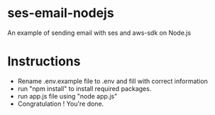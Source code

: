 # ses-email-nodejs
An example of sending email with ses and aws-sdk on Node.js 

# Instructions
- Rename .env.example file to .env and fill with correct information
- run "npm install" to install required packages.
- run app.js file using "node app.js"
- Congratulation ! You're done.